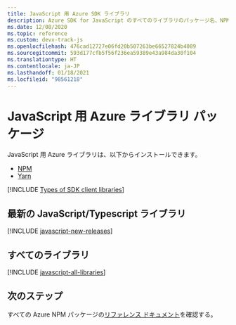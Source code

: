 ```yaml
---
title: JavaScript 用 Azure SDK ライブラリ
description: Azure SDK for JavaScript のすべてのライブラリのパッケージ名、NPM のリンク、ドキュメントのリンク、ソース コードのリンクの一覧。
ms.date: 12/08/2020
ms.topic: reference
ms.custom: devx-track-js
ms.openlocfilehash: 476cad12727e06fd20b507263be66527824b4089
ms.sourcegitcommit: 593d177cfb5f56f236ea59389e43a984da30f104
ms.translationtype: HT
ms.contentlocale: ja-JP
ms.lasthandoff: 01/18/2021
ms.locfileid: "98561218"
---
```

# <a name="azure-libraries-packages-for-javascript"></a>JavaScript 用 Azure ライブラリ パッケージ

JavaScript 用 Azure ライブラリは、以下からインストールできます。
* [NPM](https://www.npmjs.com/)
* [Yarn](https://yarnpkg.com/)


[!INCLUDE [Types of SDK client libraries](includes/azure-sdk-types.md)]

## <a name="modern-javascripttypescript-libraries"></a>最新の JavaScript/Typescript ライブラリ

[!INCLUDE [javascript-new-releases](../includes/javascript-new.md)]

## <a name="all-libraries"></a>すべてのライブラリ

[!INCLUDE [javascript-all-libraries](../includes/javascript-all.md)]

## <a name="next-steps"></a>次のステップ

すべての Azure NPM パッケージの[リファレンス ドキュメント](/javascript/api/overview/azure/)を確認する。